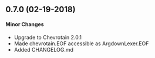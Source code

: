 ## 0.7.0 (02-19-2018)

#### Minor Changes

- Upgrade to Chevrotain 2.0.1
- Made chevrotain.EOF accessible as ArgdownLexer.EOF
- Added CHANGELOG.md
